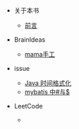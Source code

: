 - 关于本书

  - [前言](README.md)

- BrainIdeas

  - [mama手工](BrainIdeas/mama手工.md)

- issue

  - [Java 时间格式化](issue/Java时间格式化.md)
  - [mybatis 中#与\$](issue/mybatis中%23与$.md)

- LeetCode

  <!-- 1. [两个数相加]()
  1. -->

  -
